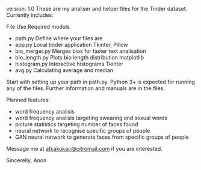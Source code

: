 version: 1.0
These are my analiser and helper files for the Tinder dataset.
Currently includes:

File                Use                                                 Required moduls
- path.py           Define where your files are
- app.py            Local tinder application                            Tkinter, Pillow
- bio_merger.py     Merges bios for faster text analisation             
- bio_length.py     Plots bio length distribution                       matplotlib
- histogram.py      Interactive histograms                              Tkinter
- avg.py            Calculating average and median

Start with setting up your path in path.py.
Python 3+ is expected for running any of the files.
Further information and manuals are in the files.

Planned features:
- word frequency analisis
- word frequency analisis targeting swearing and sexual words
- picture statistics targeting number of faces found
- neural network to recognise specific groups of people
- GAN neural network to generate faces from specific groups of people

Message me at atkakukac@citromail.com if you are interested.

Sincerelly,
Anon
